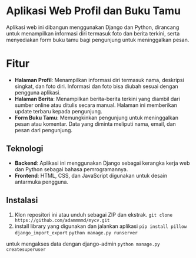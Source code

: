 # Aplikasi Web Profil dan Buku Tamu

Aplikasi web ini dibangun menggunakan Django dan Python, dirancang untuk menampilkan informasi diri termasuk foto dan berita terkini, serta menyediakan form buku tamu bagi pengunjung untuk meninggalkan pesan.

# Fitur

- **Halaman Profil**: Menampilkan informasi diri termasuk nama, deskripsi singkat, dan foto diri. Informasi dan foto bisa diubah sesuai dengan pengguna aplikasi.
- **Halaman Berita**: Menampilkan berita-berita terkini yang diambil dari sumber online atau ditulis secara manual. Halaman ini memberikan update terbaru kepada pengunjung.
- **Form Buku Tamu**: Memungkinkan pengunjung untuk meninggalkan pesan atau komentar. Data yang diminta meliputi nama, email, dan pesan dari pengunjung.

## Teknologi

- **Backend**: Aplikasi ini menggunakan Django sebagai kerangka kerja web dan Python sebagai bahasa pemrogramannya.
- **Frontend**: HTML, CSS, dan JavaScript digunakan untuk desain antarmuka pengguna.

## Instalasi

1. Klon repositori ini atau unduh sebagai ZIP dan ekstrak.
   `git clone https://github.com/adammmmd/mycv.git`
2. install library yang digunakan dan jalankan aplikasi
   `pip install pillow django_import_export`
   `python manage.py runserver`

untuk mengakses data dengan django-admin
`python manage.py createsuperuser`
